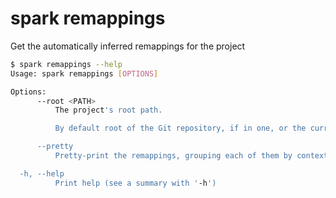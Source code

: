 # spark remappings

Get the automatically inferred remappings for the project

```bash
$ spark remappings --help
Usage: spark remappings [OPTIONS]

Options:
      --root <PATH>
          The project's root path.

          By default root of the Git repository, if in one, or the current working directory.

      --pretty
          Pretty-print the remappings, grouping each of them by context

  -h, --help
          Print help (see a summary with '-h')
```
